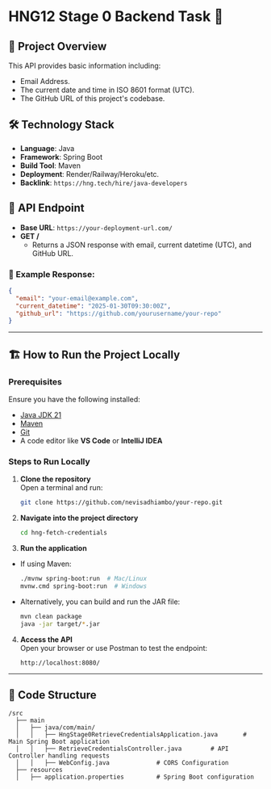 # HNG12 Stage 0 Backend Task 🚀

## 📌 Project Overview
This API provides basic information including:
- Email Address.
- The current date and time in ISO 8601 format (UTC).
- The GitHub URL of this project's codebase.

## 🛠 Technology Stack
- **Language**: Java
- **Framework**: Spring Boot
- **Build Tool**: Maven
- **Deployment**: Render/Railway/Heroku/etc.
- **Backlink**: `https://hng.tech/hire/java-developers`

## 🚀 API Endpoint
- **Base URL**: `https://your-deployment-url.com/`
- **GET /**
  - Returns a JSON response with email, current datetime (UTC), and GitHub URL.

### 🔄 Example Response:
```json
{
  "email": "your-email@example.com",
  "current_datetime": "2025-01-30T09:30:00Z",
  "github_url": "https://github.com/yourusername/your-repo"
}
```

---

## 🏗 How to Run the Project Locally

### **Prerequisites**
Ensure you have the following installed:
- [Java JDK 21](https://www.oracle.com/java/technologies/javase-downloads.html)
- [Maven](https://maven.apache.org/download.cgi)
- [Git](https://git-scm.com/)
- A code editor like **VS Code** or **IntelliJ IDEA**

### **Steps to Run Locally**
1. **Clone the repository**  
   Open a terminal and run:
   ```sh
   git clone https://github.com/nevisadhiambo/your-repo.git
   ```
2. **Navigate into the project directory**
   ```sh
   cd hng-fetch-credentials
   ```
3. **Run the application**
  - If using Maven:
    ```sh
    ./mvnw spring-boot:run  # Mac/Linux
    mvnw.cmd spring-boot:run  # Windows
    ```
  - Alternatively, you can build and run the JAR file:
    ```sh
    mvn clean package
    java -jar target/*.jar
    ```
4. **Access the API**  
   Open your browser or use Postman to test the endpoint:
   ```
   http://localhost:8080/
   ```

---

## 📜 Code Structure
```
/src
  ├── main
  │   ├── java/com/main/
  │   │   ├── HngStage0RetrieveCredentialsApplication.java       # Main Spring Boot application
  │   │   ├── RetrieveCredentialsController.java        # API Controller handling requests
  │   │   ├── WebConfig.java             # CORS Configuration
  ├── resources
  │   ├── application.properties         # Spring Boot configuration
```

